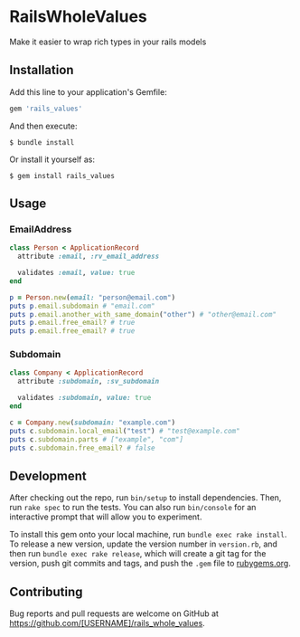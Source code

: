 # RailsWholeValues

Make it easier to wrap rich types in your rails models

## Installation

Add this line to your application's Gemfile:

```ruby
gem 'rails_values'
```

And then execute:

    $ bundle install

Or install it yourself as:

    $ gem install rails_values

## Usage

### EmailAddress

```ruby
class Person < ApplicationRecord
  attribute :email, :rv_email_address

  validates :email, value: true
end

p = Person.new(email: "person@email.com")
puts p.email.subdomain # "email.com"
puts p.email.another_with_same_domain("other") # "other@email.com"
puts p.email.free_email? # true
puts p.email.free_email? # true
```

### Subdomain

```ruby
class Company < ApplicationRecord
  attribute :subdomain, :sv_subdomain

  validates :subdomain, value: true
end

c = Company.new(subdomain: "example.com")
puts c.subdomain.local_email("test") # "test@example.com"
puts c.subdomain.parts # ["example", "com"]
puts c.subdomain.free_email? # false
```

## Development

After checking out the repo, run `bin/setup` to install dependencies. Then, run `rake spec` to run the tests. You can also run `bin/console` for an interactive prompt that will allow you to experiment.

To install this gem onto your local machine, run `bundle exec rake install`. To release a new version, update the version number in `version.rb`, and then run `bundle exec rake release`, which will create a git tag for the version, push git commits and tags, and push the `.gem` file to [rubygems.org](https://rubygems.org).

## Contributing

Bug reports and pull requests are welcome on GitHub at https://github.com/[USERNAME]/rails_whole_values.

